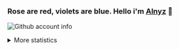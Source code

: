 ### Rose are red, violets are blue. Hello i'm [Alnyz](https://github.com/alnyz) 👋

![Github account info](https://metrics.lecoq.io/dyseo?template=classic&config.timezone=Indonesia)

<details><summary>More statistics</summary>
  
![Dyseo's github stats](https://bad-apple-github-readme.vercel.app/api?show_bg=1&username=dyseo&count_private=true&show_icons=true&theme=bear)
  
- 🐍 Snake Man
- 🌐 Language: Indonesia  | English
</details>
